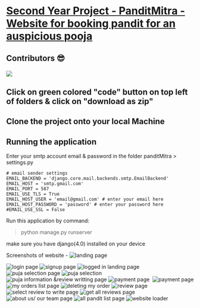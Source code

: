 # <u>Second Year Project - PanditMitra - Website for booking pandit for an auspicious pooja</u>
## Contributors 😎 <p align="center"> 
<a href="https://github.com/KedarKK1/PBL_2_PanditMitra_22-02-2022/graphs/contributors"> <img src="https://contrib.rocks/image?repo=KedarKK1/PBL_2_PanditMitra_22-02-2022" /> </a> 
</p>

## Click on green colored "code" button on top left of folders & click on "download as zip"

## Clone the project onto your local Machine

## Running the application

Enter  your smtp account  email & password in the folder panditMitra > settings.py
```
# email sender settings
EMAIL_BACKEND = 'django.core.mail.backends.smtp.EmailBackend'
EMAIL_HOST = 'smtp.gmail.com'
EMAIL_PORT = 587
EMAIL_USE_TLS = True
EMAIL_HOST_USER = 'email@gmail.com' # enter your email here
EMAIL_HOST_PASSWORD = 'password' # enter your password here
#EMAIL_USE_SSL = False
```  

Run this application by command:

>	python manage.py runserver

make sure you have django(4.0) installed on your device

Screenshots of website - 
<img src="./panditMitraScreenShots/panditMitraSS1.png" alt="landing page">

<img src="./panditMitraScreenShots/panditMitraSS2.png" alt="login page">

<img src="./panditMitraScreenShots/panditMitraSS3.png" alt="signup page">

<img src="./panditMitraScreenShots/panditMitraSS4.png" alt="logged in landing page">

<img src="./panditMitraScreenShots/panditMitraSS5.png" alt="puja selection page">

<img src="./panditMitraScreenShots/panditMitraSS5 (1).png" alt="puja selection">

<img src="./panditMitraScreenShots/panditMitraSS6.png" alt="puja information &review writting page">

<img src="./panditMitraScreenShots/panditMitraSS7.png" alt="payment page">

<img src="./panditMitraScreenShots/panditMitraSS8.png" alt="">

<img src="./panditMitraScreenShots/panditMitraSS9.png" alt="payment page">

<img src="./panditMitraScreenShots/panditMitraSS10.png" alt="my orders list page">

<img src="./panditMitraScreenShots/panditMitraSS11.png" alt="deleting my order">

<img src="./panditMitraScreenShots/panditMitraSS12.png" alt="review page">

<img src="./panditMitraScreenShots/panditMitraSS13.png" alt="select review to write page">

<img src="./panditMitraScreenShots/panditMitraSS14.png" alt="get all reviews page">

<img src="./panditMitraScreenShots/panditMitraSS15.png" alt="">

<img src="./panditMitraScreenShots/panditMitraSS16.png" alt="about us/ our team page">

<img src="./panditMitraScreenShots/panditMitraSS17.png" alt="all pandit list page">

<img src="./panditMitraScreenShots/panditMitraSSLoader.png" alt="website loader">
